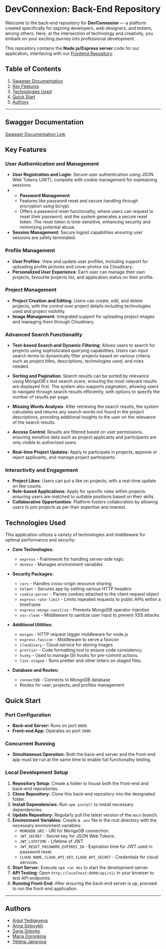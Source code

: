 # DevConnexion: Back-End Repository

Welcome to the back-end repository for **DevConnexion** — a platform created specifically for aspiring developers, web designers, and testers, among others. Here, at the intersection of technology and creativity, you embark on your exciting journey into professional development.

This repository contains the **Node.js/Express server** code for our application, interfacing with our [Frontend Repository](https://github.com/Code-the-Dream-School/ffprac-team1-front/).

## Table of Contents

1. [Swagger Documentation](#swagger-documentation)
2. [Key Features](#key-features)
3. [Technologies Used](#technologies-used)
4. [Quick Start](#quick-start)
5. [Authors](#authors)

---

## Swagger Documentation

[Swagger Documentation Link](https://dev-connexion-g6sv.onrender.com/api-docs/)

## Key Features

### User Authentication and Management

- **User Registration and Login**: Secure user authentication using JSON Web Tokens (JWT), complete with cookie management for maintaining sessions.
- - **Password Management**:
  - Features like password reset and secure handling through encryption using bcrypt.
  - Offers a password reset functionality, where users can request to reset their password, and the system generates a secure reset token. The reset token is time-sensitive, enhancing security and minimizing potential abuse.
- **Session Management**: Secure logout capabilities ensuring user sessions are safely terminated.

### Profile Management

- **User Profiles**: View and update user profiles, including support for uploading profile pictures and cover photos via Cloudinary.
- **Personalized User Experience**: Each user can manage their own projects, favourite projects list, and application status on their profile.

### Project Management

- **Project Creation and Editing**: Users can create, edit, and delete projects, with the control over project details including technologies used and project visibility.
- **Image Management**: Integrated support for uploading project images and managing them through Cloudinary.

### Advanced Search Functionality

- **Text-based Search and Dynamic Filtering**: Allows users to search for projects using sophisticated querying capabilities. Users can input search terms to dynamically filter projects based on various criteria such as project titles, descriptions, technologies used, and roles needed.
- **Sorting and Pagination**: Search results can be sorted by relevance using MongoDB's text search score, ensuring the most relevant results are displayed first. The system also supports pagination, allowing users to navigate through search results efficiently, with options to specify the number of results per page.
- **Missing Words Analysis**: After retrieving the search results, the system calculates and returns any search words not found in the project descriptions, providing additional insights to the user on the relevance of the search results.
- **Access Control**: Results are filtered based on user permissions, ensuring sensitive data such as project applicants and participants are only visible to authorized users.

- **Real-time Project Updates**: Apply to participate in projects, approve or reject applicants, and manage project participants.

### Interactivity and Engagement

- **Project Likes**: Users can put a like on projects, with a real-time update on like counts.
- **Role-based Applications**: Apply for specific roles within projects ensuring users are matched to suitable positions based on their skills.
- **Collaborative Opportunities**: Platform fosters collaboration by allowing users to join projects as per their expertise and interest.

## Technologies Used

This application utilizes a variety of technologies and middleware for optimal performance and security:

- **Core Technologies:**
  - `express` - Framework for handling server-side logic
  - `dotenv` - Manages environment variables
- **Security Packages:**
  - `cors` - Handles cross-origin resource sharing
  - `helmet` - Secures app by setting various HTTP headers
  - `cookie-parser` - Parses cookies attached to the client request object
  - `express-rate-limit` - Limits repeated requests to public APIs within a timeframe
  - `express-mongo-sanitize` - Prevents MongoDB operator injection
  - `xss-clean` - Middleware to sanitize user input to prevent XSS attacks
- **Additional Utilities:**
  - `morgan` - HTTP request logger middleware for node.js
  - `express-favicon` - Middleware to serve a favicon
  - `cloudinary` - Cloud service for storing images
  - `prettier` - Code formatting tool to ensure code consistency.
  - `husky` - Used to manage Git hooks for pre-commit actions.
  - `lint-staged` - Runs prettier and other linters on staged files.

- **Database and Routes:**
  - `connectDB` - Connects to MongoDB database
  - Routes for user, projects, and profiles management

## Quick Start

### Port Configuration

- **Back-end Server:** Runs on port `8000`.
- **Front-end App:** Operates on port `3000`.

### Concurrent Running

- **Simultaneous Operation:** Both the back-end server and the front-end app must be run at the same time to enable full functionality testing.

### Local Development Setup

1. **Repository Setup:** Create a folder to house both the front-end and back-end repositories.
2. **Clone Repository:** Clone this back-end repository into the designated folder.
3. **Install Dependencies:** Run `npm install` to install necessary dependencies.
4. **Update Repository:** Regularly pull the latest version of the `main` branch.
5. **Environment Variables:** Create a `.env` file in the root directory with the necessary environment variables:
   - `MONGODB_URI` - URI for MongoDB connection.
   - `JWT_SECRET` - Secret key for JSON Web Tokens.
   - `JWT_LIFETIME` - Lifetime of JWT.
   - `JWT_RESET_PASSWORD_EXPIRES_IN` - Expiration time for JWT used in password reset.
   - `CLOUD_NAME`, `CLOUD_API_KEY`, `CLOUD_API_SECRET` - Credentials for cloud services.
6. **Start Server:** Execute `npm run dev` to start the development server.
7. **API Testing:** Open `http://localhost:8000/api/v1/` in your browser to test API endpoints.
8. **Running Front-End:** After ensuring the back-end server is up, proceed to run the front-end application.

---

## Authors

- [Aigul Yedigeyeva](https://github.com/AigulY)
- [Anna Solovykh](https://github.com/AnnaSolovykh)
- [Daria Sidorko](https://github.com/DariaSidorko)
- [Maria Doronkina](https://github.com/mariyador)
- [Yelena Japarova](https://github.com/DYA13)

